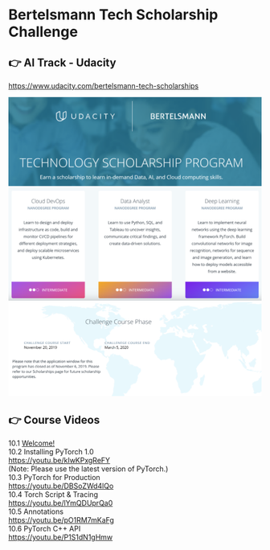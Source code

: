 ﻿
# Bertelsmann Tech Scholarship Challenge 

## :point_right: AI Track - Udacity  

https://www.udacity.com/bertelsmann-tech-scholarships

<img src="https://github.com/Nov05/pictures/blob/master/Udacity/2019-11-21%20Bertelsmann/2019-11-21%2008_59_34-Bertelsmann%20Technology%20Scholarships%20-%20Udacity.png?raw=true" width=700>

<img src="https://github.com/Nov05/pictures/blob/master/Udacity/2019-11-21%20Bertelsmann/2019-11-21%2008_59_59-Bertelsmann%20Technology%20Scholarships%20-%20Udacity.png?raw=true" width=700>  

<img src="https://github.com/Nov05/pictures/blob/master/Udacity/2019-11-21%20Bertelsmann/2019-11-21%2009_00_27-Bertelsmann%20Technology%20Scholarships%20-%20Udacity.png?raw=true" width=700> 

## :point_right: Course Videos

10.1 [Welcome!](https://github.com/Nov05/Udacity/blob/master/2019-11-21%20Bertelsmann/course/Lesson%2010.01.md)  
10.2 Installing PyTorch 1.0   
https://youtu.be/kIwKPxgReFY  
(Note: Please use the latest version of PyTorch.)   
10.3 PyTorch for Production  
https://youtu.be/DBSoZWd4lQo   
10.4 Torch Script & Tracing   
https://youtu.be/lYmQDUprQa0   
10.5 Annotations   
https://youtu.be/pO1RM7mKaFg   
10.6 PyTorch C++ API  
https://youtu.be/P1S1dN1gHmw   


   


